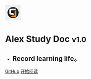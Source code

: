 ![logo](img/myLogo.png)

# Alex Study Doc <small>v1.0</small>

- ## Record learning life。

<!-- - 报告人： Alex -->

[GitHub](https://github.com/gong917727564/docsify)
[开始阅读](README.md)
